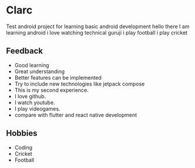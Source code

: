 # Clarc
Test android project for learning basic android development
hello there I am learning android
i love watching technical guruji
i play football
i play cricket

## Feedback
- Good learning
- Great understanding
- Better features can be implemented
- Try to include new technologies like jetpack compose
- This is my second experience.
- I love github.
- I watch youtube.
- I play videogames.
- compare with flutter and react native development 

## Hobbies
- Coding
- Cricket
- Football
